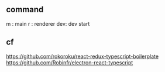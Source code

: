## command
m : main
r : renderer
dev: dev start

## cf
https://github.com/rokoroku/react-redux-typescript-boilerplate
https://github.com/Robinfr/electron-react-typescript